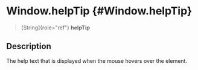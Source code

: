 Window.helpTip {#Window.helpTip}
==============

> [String]{role="ref"} **helpTip**

Description
-----------

The help text that is displayed when the mouse hovers over the element.
